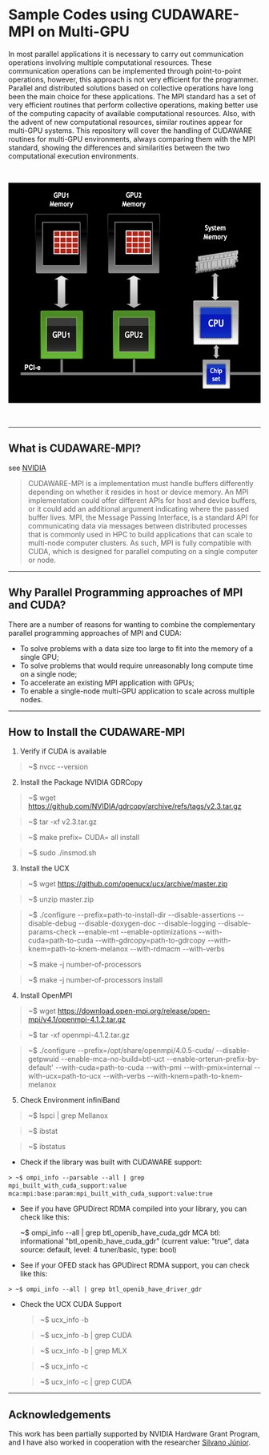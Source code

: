 # Sample Codes using CUDAWARE-MPI on Multi-GPU

In most parallel applications it is necessary to carry out communication operations involving multiple computational resources. These communication operations can be implemented through point-to-point operations, however, this approach is not very efficient for the programmer. Parallel and distributed solutions based on collective operations have long been the main choice for these applications. The MPI standard has a set of very efficient routines that perform collective operations, making better use of the computing capacity of available computational resources. Also, with the advent of new computational resources, similar routines appear for multi-GPU systems. This repository will cover the handling of CUDAWARE routines for multi-GPU environments, always comparing them with the MPI standard, showing the differences and similarities between the two computational execution environments.

<br />
<p align="center">
    <img src="architecture_multi_gpu.png" alt="architecture" width="580" height="440">  
<p align="center">
    <br />
  </p>
</p>

----
## What is CUDAWARE-MPI?
see [NVIDIA](https://developer.nvidia.com/blog/introduction-cuda-aware-mpi/)

> CUDAWARE-MPI is a implementation must handle buffers differently depending on whether it resides in host or device memory. An MPI implementation could offer different APIs for host and device buffers, or it could add an additional argument indicating where the passed buffer lives. MPI, the Message Passing Interface, is a standard API for communicating data via messages between distributed processes that is commonly used in HPC to build applications that can scale to multi-node computer clusters. As such, MPI is fully compatible with CUDA, which is designed for parallel computing on a single computer or node.
----

## Why Parallel Programming approaches of MPI and CUDA?

There are a number of reasons for wanting to combine the complementary parallel programming approaches of MPI and CUDA:

* To solve problems with a data size too large to fit into the memory of a single GPU;
* To solve problems that would require unreasonably long compute time on a single node;
* To accelerate an existing MPI application with GPUs;
* To enable a single-node multi-GPU application to scale across multiple nodes.

----

## How to Install the CUDAWARE-MPI

1. Verify if CUDA is available 

> ~$ nvcc --version 

2. Install the Package NVIDIA GDRCopy  

> ~$ wget https://github.com/NVIDIA/gdrcopy/archive/refs/tags/v2.3.tar.gz
    
> ~$ tar -xf v2.3.tar.gz

> ~$ make prefix=<install-to-this-location> CUDA=<cuda-install-top-dir> all install

> ~$ sudo ./insmod.sh


3. Install the UCX 

> ~$ wget https://github.com/openucx/ucx/archive/master.zip

> ~$ unzip master.zip 

> ~$ ./configure --prefix=path-to-install-dir --disable-assertions --disable-debug --disable-doxygen-doc --disable-logging --disable-params-check --enable-mt --enable-optimizations --with-cuda=path-to-cuda --with-gdrcopy=path-to-gdrcopy --with-knem=path-to-knem-melanox --with-rdmacm --with-verbs

> ~$ make -j number-of-processors 

> ~$ make -j number-of-processors install 


4. Install OpenMPI

> ~$ wget https://download.open-mpi.org/release/open-mpi/v4.1/openmpi-4.1.2.tar.gz

> ~$ tar -xf openmpi-4.1.2.tar.gz

> ~$ ./configure --prefix=/opt/share/openmpi/4.0.5-cuda/  --disable-getpwuid --enable-mca-no-build=btl-uct  --enable-orterun-prefix-by-default' --with-cuda=path-to-cuda --with-pmi --with-pmix=internal  --with-ucx=path-to-ucx --with-verbs  --with-knem=path-to-knem-melanox


5. Check Environment infiniBand

> ~$ lspci | grep Mellanox

> ~$ ibstat

> ~$ ibstatus



   * Check if the library was built with CUDAWARE support:
    
    > ~$ ompi_info --parsable --all | grep mpi_built_with_cuda_support:value mca:mpi:base:param:mpi_built_with_cuda_support:value:true

   * See if you have GPUDirect RDMA compiled into your library, you can check like this:
    
     ~$ ompi_info --all | grep btl_openib_have_cuda_gdr MCA btl: informational "btl_openib_have_cuda_gdr" (current value: "true", data source: default, level: 4 tuner/basic, type: bool)

   * See if your OFED stack has GPUDirect RDMA support, you can check like this:
    
    > ~$ ompi_info --all | grep btl_openib_have_driver_gdr

   * Check the UCX CUDA Support 
    
     > ~$ ucx_info -b
    
     > ~$ ucx_info -b | grep CUDA
    
     > ~$ ucx_info -b | grep MLX
    
     > ~$ ucx_info -c
    
     > ~$ ucx_info -c | grep CUDA


----
## Acknowledgements

This work has been partially supported by NVIDIA Hardware Grant Program, and I have also worked in cooperation with the researcher [Silvano Júnior](silvano.junior@fieb.org.br).
    
